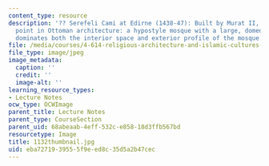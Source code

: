 ```yaml
---
content_type: resource
description: '?? Serefeli Cami at Edirne (1438-47): Built by Murat II, it is a turning
  point in Ottoman architecture: a hypostyle mosque with a large, domed maqsura that
  dominates both the interior space and exterior profile of the mosque.'
file: /media/courses/4-614-religious-architecture-and-islamic-cultures-fall-2002/eba7271939555f9eed8c35d5a2b47cec_1132thumbnail.jpg
file_type: image/jpeg
image_metadata:
  caption: ''
  credit: ''
  image-alt: ''
learning_resource_types:
- Lecture Notes
ocw_type: OCWImage
parent_title: Lecture Notes
parent_type: CourseSection
parent_uid: 68abeaab-4eff-532c-e858-18d3ffb567bd
resourcetype: Image
title: 1132thumbnail.jpg
uid: eba72719-3955-5f9e-ed8c-35d5a2b47cec
---
```

